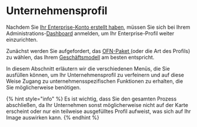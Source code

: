 # Unternehmensprofil

Nachdem Sie [Ihr Enterprise-Konto erstellt haben](../register-and-create-your-profile.md#erstellen-sie-ihr-erstes-unternehmens-konto), müssen Sie sich bei Ihrem Administrations-[Dashboard](../dashboard.md) anmelden, um Ihr Enterprise-Profil weiter einzurichten.

Zunächst werden Sie aufgefordert, das [OFN-Paket ](package-types.md)(oder die Art des Profils) zu wählen, das Ihrem [Geschäftsmodell](../../your-quick-start-on-ofn-given-who-you-are.md) am besten entspricht.

In diesem Abschnitt erläutern wir die verschiedenen Menüs, die Sie ausfüllen können, um Ihr Unternehmensprofil zu verfeinern und auf diese Weise Zugang zu unternehmensspezifischen Funktionen zu erhalten, die Sie möglicherweise benötigen.

{% hint style="info" %}
Es ist wichtig, dass Sie den gesamten Prozess abschließen, da Ihr Unternehmen sonst möglicherweise nicht auf der Karte erscheint oder nur ein teilweise ausgefülltes Profil aufweist, was sich auf Ihr Image auswirken kann.
{% endhint %}

